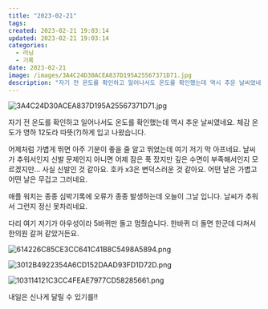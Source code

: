 ```yaml
---
title: "2023-02-21"
tags:
created: 2023-02-21 19:03:14
updated: 2023-02-21 19:03:14
categories:
  - 러닝
  - 기록
date: 2023-02-21
image: /images/3A4C24D30ACEA837D195A25567371D71.jpg
description: "자기 전 온도를 확인하고 일어나서도 온도를 확인했는데 역시 추운 날씨였네요. 체감 온도가 영하 12도라 따뜻(?)하게 입고 나왔습니다. 어제처럼 가볍게 뛰면 아주 기분이 좋을 줄 알고 뛰었는데 여기 저기 막 아프네요. 날씨가 추워서인지 신발 문제인지 아니면 어제 잠은 푹 잤지만 깊은 수"
---
```


![3A4C24D30ACEA837D195A25567371D71.jpg](/images/3A4C24D30ACEA837D195A25567371D71.jpg)
 
 

자기 전 온도를 확인하고 일어나서도 온도를 확인했는데 역시 추운 날씨였네요. 체감 온도가 영하 12도라 따뜻(?)하게 입고 나왔습니다.

어제처럼 가볍게 뛰면 아주 기분이 좋을 줄 알고 뛰었는데 여기 저기 막 아프네요. 날씨가 추워서인지 신발 문제인지 아니면 어제 잠은 푹 잤지만 깊은 수면이 부족해서인지 모르겠지만... 사실 신발인 것 같아요. 호카 x3은 변덕스러운 것 같아요. 어떤 날은 가볍고 어떤 날은 무겁고 그러네요.

애플 워치는 종종 심박기록에 오류가 종종 발생하는데 오늘이 그날 입니다. 날씨가 추워서 그런지 정신 못차리네요.

다리 여기 저기가 아우성이라 5바퀴만 돌고 멈췄습니다. 한바퀴 더 돌면 한군데 다쳐서 한의원 갈꺼 같았거든요.

 
 ![614226C85CE3CC641C41B8C5498A5894.png](/images/614226C85CE3CC641C41B8C5498A5894.png)
 
 

 
 ![3012B4922354A6CD152DAAD93FD1D72D.png](/images/3012B4922354A6CD152DAAD93FD1D72D.png)
 
 

 
 ![103114121C3CC4FEAE7977CD58285661.png](/images/103114121C3CC4FEAE7977CD58285661.png)
 
 

내일은 신나게 달릴 수 있기를!!
